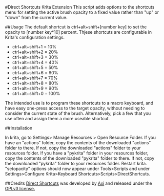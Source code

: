 #Direct Shortcuts Krita Extension
This script adds options to the shortcuts menu for setting the active brush opacity to a fixed value rather than "up" or "down" from the current value.

##Usage
The default shortcut is ctrl+alt+shift+[number key] to set the opacity to [number key*10] percent. Thjese shortcuts are configurable in Krita's configuration settings.
- ctrl+alt+shift+1 = 10%
- ctrl+alt+shift+2 = 20%
- ctrl+alt+shift+3 = 30%
- ctrl+alt+shift+4 = 40%
- ctrl+alt+shift+5 = 50%
- ctrl+alt+shift+6 = 60%
- ctrl+alt+shift+7 = 70%
- ctrl+alt+shift+8 = 80%
- ctrl+alt+shift+9 = 90%
- ctrl+alt+shift+0 = 100%

The intended use is to program these shortcuts to a macro keyboard, and have easy one-press access to the target opacity, without needing to consider the current state of the brush. Alternatively, pick a few that you use often and assign them a more useable shortcut.

##Installation

In krita, go to Settings> Manage Resources > Open Resource Folder.
If you have an "actions" folder, copy the contents of the downloaded "actions" folder to there. If not, copy the downloaded "actions" folder to your resources folder.
If you have a "pykrita" folder in your resources folder, copy the contents of the downloaded "pykrita" folder to there. If not, copy the downloaded "pykrita" folder to your resources folder.
Restart krita. "setopacity" options should now appear under Tools>Scripts and under Settings>Configure Krita>Keyboard Shortcuts>Scripts>DirectShortcuts.


##Credits
[Direct Shortcuts](https://github.com/axikita/KritaDirectShortcuts) was developed by [Axi](https://github.com/axikita) and released under the [GPLv3 license.](https://www.gnu.org/licenses/gpl-3.0.en.html)
